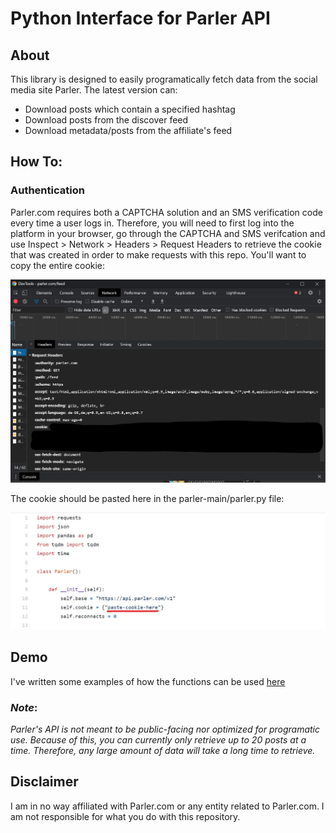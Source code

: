 # Python Interface for Parler API

## About

This library is designed to easily programatically fetch data from the social media site Parler. The latest version can:

* Download posts which contain a specified hashtag
* Download posts from the discover feed
* Download metadata/posts from the affiliate's feed

## How To:

### Authentication

Parler.com requires both a CAPTCHA solution and an SMS verification code every time a user logs in. Therefore, you will need to first log into the platform in your browser, go through the CAPTCHA and SMS verifcation and use Inspect > Network > Headers > Request Headers to retrieve the cookie that was created in order to make requests with this repo. You'll want to copy the entire cookie: 

![Parler](/screenshots/parler_screenshot.png)

The cookie should be pasted here in the parler-main/parler.py file:

![Parler.py](/screenshots/parler_screenshot_2.jpg)

## Demo

I've written some examples of how the functions can be used [here](demo_parler.ipynb)

### *Note*: 
*Parler's API is not meant to be public-facing nor optimized for programatic use. Because of this, you can currently only retrieve up to 20 posts at a time. Therefore, any large amount of data will take a long time to retrieve.*  
  
  
 ## Disclaimer
 
 I am in no way affiliated with Parler.com or any entity related to Parler.com. I am not responsible for what you do with this repository. 